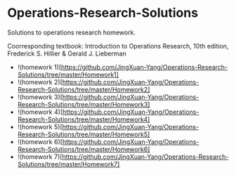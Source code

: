 # Operations-Research-Solutions

Solutions to operations research homework.

Coorresponding textbook: Introduction to Operations Research, 10th edition, Frederick S. Hillier & Gerald J. Lieberman

- !(homework 1)[https://github.com/JingXuan-Yang/Operations-Research-Solutions/tree/master/Homework1]
- !(homework 2)[https://github.com/JingXuan-Yang/Operations-Research-Solutions/tree/master/Homework2]
- !(homework 3)[https://github.com/JingXuan-Yang/Operations-Research-Solutions/tree/master/Homework3]
- !(homework 4)[https://github.com/JingXuan-Yang/Operations-Research-Solutions/tree/master/Homework4]
- !(homework 5)[https://github.com/JingXuan-Yang/Operations-Research-Solutions/tree/master/Homework5]
- !(homework 6)[https://github.com/JingXuan-Yang/Operations-Research-Solutions/tree/master/Homework6]
- !(homework 7)[https://github.com/JingXuan-Yang/Operations-Research-Solutions/tree/master/Homework7]
